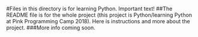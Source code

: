 #Files in this directory is for learning Python. Important text!
##The README file is for the whole project (this project is Python/learning Python at Pink Programming Camp 2018). Here is instructions and more about the project. 
###More info coming soon.
